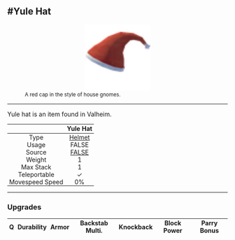 <meta property="og:title" content="Yule Hat - MoreValheim" /><meta property="og:type" content="website" /><meta property="og:image" content="/assets/yule_hat.png" /><meta property="og:description" content="Yule Hat is an item found in Valheim." /><meta name="theme-color" content="#546D78"><meta name="twitter:card" content="summary_large_image">
#Yule Hat
-------------
<style>img {width:20px;}.tb {width:150px;display: block;margin-left: auto;margin-right: auto;}</style>

<style>.md-typeset table:not([class]) th:not([align]) {min-width:unset!important;}</style>
<style>td{padding:0em 0.3em!important;text-align:center!important;border-left:.05rem solid var(--md-default-fg-color--lightest)}</style>

<style>th{padding:0.1em 0.3em!important;text-align:center!important;font-weight:bold}</style>

<style>pre{text-align:right!important}</style>
<style>table tr td:first-child {border-left: 0;};</style>

<figure><img src="/assets/yule_hat.png" class="tb" /><figcaption><small>A red cap in the style of house gnomes.</small></figcaption></figure>

-------------

Yule hat is an item found in Valheim.

|        | Yule Hat              |
| ----------- | ------------------------------------ |
| Type | [Helmet](../../types/helmet)
| Usage | FALSE<br>
| Source | [FALSE](../../items/false)
| Weight | 1 |
| Max Stack | 1 |
| Teleportable | ✓
| Movespeed Speed | 0%


-------------

### Upgrades
| Q | Durability | Armor | Backstab Multi. | Knockback | Block Power | Parry Bonus
| - | - | - | - | - | - | - 
